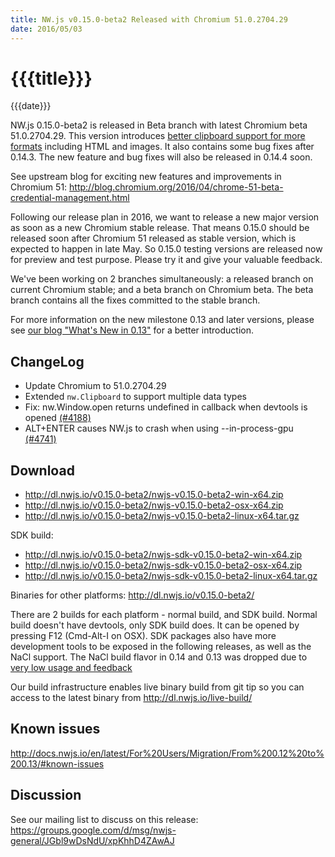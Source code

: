 ```yaml
---
title: NW.js v0.15.0-beta2 Released with Chromium 51.0.2704.29
date: 2016/05/03
---
```

# {{{title}}}
{{{date}}}

NW.js 0.15.0-beta2 is released in Beta branch with latest Chromium beta 51.0.2704.29. This version introduces [better clipboard support for more formats](http://docs.nwjs.io/en/latest/References/Clipboard/#clipreadavailabletypes) including HTML and images. It also contains some bug fixes after 0.14.3. The new feature and bug fixes will also be released in 0.14.4 soon.

See upstream blog for exciting new features and improvements in Chromium 51: http://blog.chromium.org/2016/04/chrome-51-beta-credential-management.html

Following our release plan in 2016, we want to release a new major version as soon as a new Chromium stable release. That means 0.15.0 should be released soon after Chromium 51 released as stable version, which is expected to happen in late May. So 0.15.0 testing versions are released now for preview and test purpose. Please try it and give your valuable feedback.

We've been working on 2 branches simultaneously: a released branch on current Chromium stable; and a beta branch on Chromium beta. The beta branch contains all the fixes committed to the stable branch.

For more information on the new milestone 0.13 and later versions, please see [our blog "What's New in 0.13"](/blog/whats-new-in-0.13) for a better introduction.

## ChangeLog

- Update Chromium to 51.0.2704.29
- Extended `nw.Clipboard` to support multiple data types
- Fix: nw.Window.open returns undefined in callback when devtools is opened [(#4188)](https://github.com/nwjs/nw.js/issues/4188)
- ALT+ENTER causes NW.js to crash when using --in-process-gpu [(#4741)](https://github.com/nwjs/nw.js/issues/4741)

## Download 

* http://dl.nwjs.io/v0.15.0-beta2/nwjs-v0.15.0-beta2-win-x64.zip 
* http://dl.nwjs.io/v0.15.0-beta2/nwjs-v0.15.0-beta2-osx-x64.zip 
* http://dl.nwjs.io/v0.15.0-beta2/nwjs-v0.15.0-beta2-linux-x64.tar.gz 

SDK build: 
* http://dl.nwjs.io/v0.15.0-beta2/nwjs-sdk-v0.15.0-beta2-win-x64.zip 
* http://dl.nwjs.io/v0.15.0-beta2/nwjs-sdk-v0.15.0-beta2-osx-x64.zip 
* http://dl.nwjs.io/v0.15.0-beta2/nwjs-sdk-v0.15.0-beta2-linux-x64.tar.gz 

Binaries for other platforms: http://dl.nwjs.io/v0.15.0-beta2/ 

There are 2 builds for each platform - normal build, and SDK build. Normal build doesn't have devtools, only SDK build does. lt can be opened by pressing F12 (Cmd-Alt-I on OSX). SDK packages also have more development tools to be exposed in the following releases, as well as the NaCl support. The NaCl build flavor in 0.14 and 0.13 was dropped due to [very low usage and feedback](https://groups.google.com/d/msg/nwjs-general/uyNwqEPowd0/RfIDu1EIBQAJ)

Our build infrastructure enables live binary build from git tip so you can access to the latest binary from http://dl.nwjs.io/live-build/ 

## Known issues 
 
http://docs.nwjs.io/en/latest/For%20Users/Migration/From%200.12%20to%200.13/#known-issues

## Discussion

See our mailing list to discuss on this release: https://groups.google.com/d/msg/nwjs-general/JGbl9wDsNdU/xpKhhD4ZAwAJ
